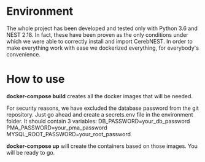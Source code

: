 # Environment

The whole project has been developed and tested only with Python 3.6 and NEST 2.18. In fact, these have been proven as the only conditions under which we were able to correctly install and import CerebNEST.
In order to make everything work with ease we dockerized everything, for everybody's convenience.

# How to use

**docker-compose build** creates all the docker images that will be needed.

For security reasons, we have excluded the database password from the git repository. Just go ahead and create a secrets.env file in the environment folder.
It should contain 3 variables:
DB_PASSWORD=your_db_password
PMA_PASSWORD=your_pma_password
MYSQL_ROOT_PASSWORD=your_root_password

**docker-compose up** will create the containers based on those images. You will be ready to go.



